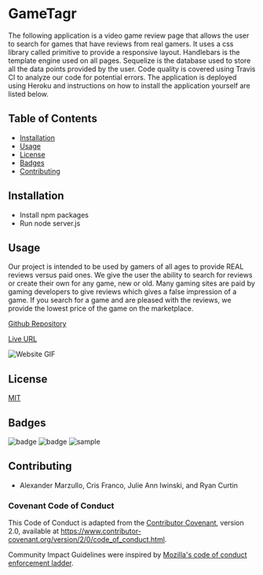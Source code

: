 # GameTagr
The following application is a video game review page that allows the user to search for games that have reviews from real gamers. It uses a css library called primitive to provide a responsive layout.  Handlebars is the template engine used on all pages.  Sequelize is the database used to store all the data points provided by the user.  Code quality is covered using Travis CI to analyze our code for potential errors.  The application is deployed using Heroku and instructions on how to install the application yourself are listed below.

## Table of Contents

* [Installation](#Installation)
* [Usage](#Usage)
* [License](#License)
* [Badges](#Badges)
* [Contributing](#Contributing)

## Installation

* Install npm packages
* Run node server.js

## Usage
Our project is intended to be used by gamers of all ages to provide REAL reviews versus paid ones. We give the user the ability to search for reviews or create their own for any game, new or old. Many gaming sites are paid by gaming developers to give reviews which gives a false impression of a game.  If you search for a game and are pleased with the reviews, we provide the lowest price of the game on the marketplace. 

[Github Repository]()

[Live URL]()

![Website GIF]()

## License

[MIT](https://choosealicense.com/licenses/mit/)

## Badges

![badge](https://img.shields.io/badge/supported-100%25-blue?style=plastic)
![badge](https://img.shields.io/amo/stars/e?style=plastic)
![sample](https://img.shields.io/github/followers/3?style=social)

## Contributing
* Alexander Marzullo, Cris Franco, Julie Ann Iwinski, and Ryan Curtin 

### Covenant Code of Conduct

This Code of Conduct is adapted from the [Contributor Covenant][homepage],
version 2.0, available at
https://www.contributor-covenant.org/version/2/0/code_of_conduct.html.

Community Impact Guidelines were inspired by [Mozilla's code of conduct
enforcement ladder](https://github.com/mozilla/diversity).

[homepage]: https://www.contributor-covenant.org